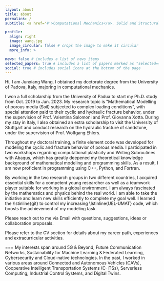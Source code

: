 ```yaml
---
layout: about
title: about
permalink: /
subtitle: <a href='#'>Computational Mechanics</a>. Solid and Structural Mechanics 

profile:
  align: right
  image: wang.jpg
  image_circular: false # crops the image to make it circular
  more_info: >

news: false # includes a list of news items
selected_papers: true # includes a list of papers marked as "selected={true}"
social: true # includes social icons at the bottom of the page
---
```


Hi, I am Junxiang Wang. I obtained my doctorate degree from the University of Padova, Italy, majoring in computational mechanics.

I won a full scholarship from the University of Padua to start my Ph.D. study
from Oct. 2019 to Jun. 2023. My research topic is "Mathematical Modelling of
porous media (Soil) subjected to complex loading conditions", with special attention
paid to their cyclic and hydraulic fracture behavior, under the supervision of
Prof.  Valentina Salomoni and Prof. Giovanna Xotta. During my stay in Italy, I
also obtained an extra scholarship to visit the University of Stuttgart and conduct
research on the hydraulic fracture of sandstone, under the supervision of Prof. Wolfgang Ehlers. 

Throughout my doctoral training, a finite element code  was developed for modeling the cyclic and
fracture behavior of porous media.  I participated in two workshops regarding computational plasticity
and Writing Subroutines with Abaqus, which has greatly deepened my theoretical
knowledge background of mathematical modeling and programming skills. As a result, I am now proficient in programming using C++, Python, and Fortran.

By working in the two research
groups in two different countries, I acquired essential skills for a competent
young researcher as well as a teamwork player suitable for working in a global environment. I am always fascinated by the mathematics and physics behind the real world.   I am able to take the initiative and learn new
skills efficiently to complete my goal well.  I learned the
\lstinline{git}  to control my increasing \lstinline{UEL-UMAT} code, which 
boosts the achievement of my modeling task.   

Please reach out to me via Email with questions, suggestions, ideas or collaboration proposals.

Please refer to the CV section for details about my career path, experiences and extracurricular activities.

===
    My interests span around 5G &amp; Beyond, Future Communication Networks, Sustainability for Machine Learning &amp; Federated Learning, Cybersecurity and Cloud-native technologies. In the past, I worked in various areas around Connected and Autonomous Vehicles (CAVs), Cooperative Intelligent Transportation Systems (C-ITSs), Serverless Computing, Industrial Control Systems, and Digital Twins.
